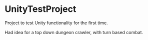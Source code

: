 # UnityTestProject
Project to test Unity functionality for the first time.

Had idea for a top down dungeon crawler, with turn based combat.
